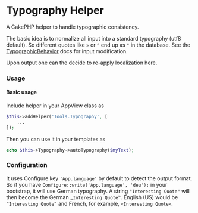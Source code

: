 # Typography Helper

A CakePHP helper to handle typographic consistency.

The basic idea is to normalize all input into a standard typography (utf8 default).
So different quotes like `»` or `“` end up as `"` in the database.
See the [TypographicBehavior](/docs/Behavior/Typographic.md) docs for input modification.

Upon output one can the decide to re-apply localization here.

### Usage

#### Basic usage
Include helper in your AppView class as
```php
$this->addHelper('Tools.Typography', [
	...
]);
```

Then you can use it in your templates as
```php
echo $this->Typography->autoTypography($myText);
```

### Configuration

It uses Configure key `'App.language'` by default to detect the output format.
So if you have `Configure::write('App.language', 'deu');` in your bootstrap, it will use German typography.
A string `"Interesting Quote"` will then become the German `„Interesting Quote‟`.
English (US) would be `“Interesting Quote”` and French, for example, `«Interesting Quote»`.
